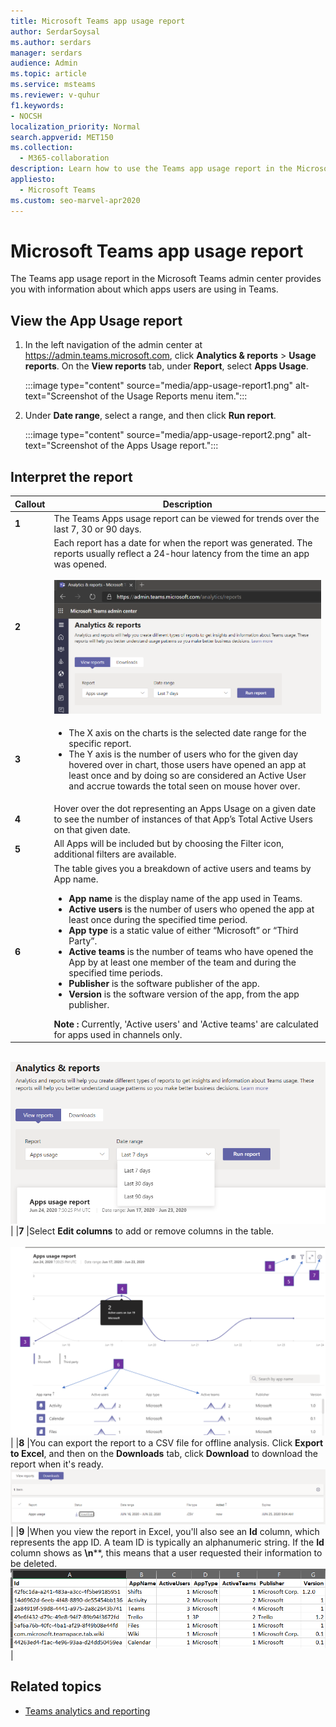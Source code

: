 ```yaml
---
title: Microsoft Teams app usage report
author: SerdarSoysal
ms.author: serdars
manager: serdars
audience: Admin
ms.topic: article
ms.service: msteams
ms.reviewer: v-quhur
f1.keywords:
- NOCSH
localization_priority: Normal
search.appverid: MET150
ms.collection: 
  - M365-collaboration
description: Learn how to use the Teams app usage report in the Microsoft Teams admin center.
appliesto: 
  - Microsoft Teams
ms.custom: seo-marvel-apr2020
---
```


# Microsoft Teams app usage report

The Teams app usage report in the Microsoft Teams admin center provides you with information about which apps users are using in Teams.  

## View the App Usage report

1.  In the left navigation of the admin center at <https://admin.teams.microsoft.com>, click **Analytics & reports** \> **Usage reports**. On the **View reports** tab, under **Report**, select **Apps Usage**.

     :::image type="content" source="media/app-usage-report1.png" alt-text="Screenshot of the Usage Reports menu item.":::

2.  Under **Date range**, select a range, and then click **Run report**.

      :::image type="content" source="media/app-usage-report2.png" alt-text="Screenshot of the Apps Usage report.":::

## Interpret the report

|Callout |Description  |
|--------|-------------|
|**1**   |The Teams Apps usage report can be viewed for trends over the last 7, 30 or 90 days. |
|**2**   |Each report has a date for when the report was generated. The reports usually reflect a 24-hour latency from the time an app was opened. <br><br>![Screenshot of the Apps Usage report showing date ranges.](media/app-usage-report3.png)|
|**3**    | <ul><li>The X axis on the charts is the selected date range for the specific report.</li><li>The Y axis is the number of users who for the given day hovered over in chart, those users have opened an app at least once and by doing so are considered an Active User and accrue towards the total seen on mouse hover over.</li></ul>|
|**4**   |Hover over the dot representing an Apps Usage on a given date to see the number of instances of that App’s Total Active Users on that given date.  |
|**5**   |All Apps will be included but by choosing the Filter icon, additional filters are available.  |
|**6**   |The table gives you a breakdown of active users and teams by App name.<br><ul><li>**App name** is the display name of the app used in Teams.</li><li>**Active users** is the number of users who opened the app at least once during the specified time period.</li><li>**App type** is a static value of either “Microsoft” or “Third Party”.</li><li>**Active teams** is the number of teams who have opened the App by at least one member of the team and during the specified time periods.</li><li>**Publisher** is the software publisher of the app.</li><li>**Version** is the software version of the app, from the app publisher.</li></ul><b> Note :</b> Currently, 'Active users' and 'Active teams' are calculated for apps used in channels only.     

<br>![Screenshot of an Apps Usage report.](media/app-usage-report4.png)  |
|**7**  |Select **Edit columns** to add or remove columns in the table.<br><br>![Screenshot of the Edit columns page.](media/app-usage-report5.png)  |
|**8**  |You can export the report to a CSV file for offline analysis. Click **Export to Excel**, and then on the **Downloads** tab, click **Download** to download the report when it's ready.<br>![Screenshot of Downloads page.](media/app-usage-report7.png)  |
|**9**   |When you view the report in Excel, you'll also see an **Id** column, which represents the app ID. A team ID is typically an alphanumeric string. If the **Id** column shows as **\n****, this means that a user requested their information to be deleted.<br>![Screenshot of the downloaded Excel report.](media/app-usage-report8.png)  |

## Related topics

- [Teams analytics and reporting](teams-reporting-reference.md)